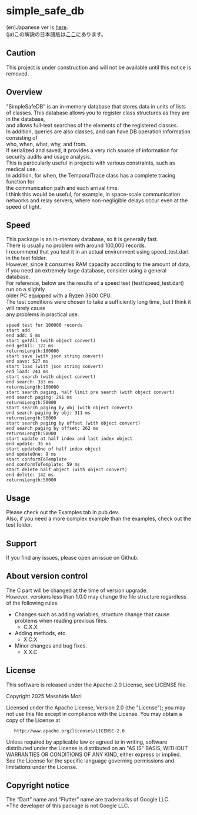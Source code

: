 # simple_safe_db

(en)Japanese ver is [here](https://github.com/MasahideMori-SimpleAppli/simple_safe_db/blob/main/README_JA.md).  
(ja)この解説の日本語版は[ここ](https://github.com/MasahideMori-SimpleAppli/simple_safe_db/blob/main/README_JA.md)にあります。

## Caution
This project is under construction and will not be available until this notice is removed.  

## Overview
"SimpleSafeDB" is an in-memory database that stores data in units of lists of classes.
This database allows you to register class structures as they are in the database,  
and allows full-text searches of the elements of the registered classes.  
In addition, queries are also classes, and can have DB operation information consisting of   
who, when, what, why, and from.  
If serialized and saved, it provides a very rich source of information for security audits and 
usage analysis.  
This is particularly useful in projects with various constraints, such as medical use.  
In addition, for when, the TemporalTrace class has a complete tracing function for   
the communication path and each arrival time.  
I think this would be useful, for example, in space-scale communication networks and relay servers,
where non-negligible delays occur even at the speed of light.

## Speed
This package is an in-memory database, so it is generally fast.  
There is usually no problem with around 100,000 records.  
I recommend that you test it in an actual environment using speed_test.dart in the test folder.  
However, since it consumes RAM capacity according to the amount of data,  
if you need an extremely large database, consider using a general database.  
For reference, below are the results of a speed test (test/speed_test.dart) run on a slightly  
older PC equipped with a Ryzen 3600 CPU.  
The test conditions were chosen to take a sufficiently long time, but I think it will rarely cause   
any problems in practical use.  

```text
speed test for 100000 records
start add
end add: 5 ms
start getAll (with object convert)
end getAll: 122 ms
returnsLength:100000
start save (with json string convert)                                                                                                                            
end save: 527 ms
start load (with json string convert)
end load: 243 ms
start search (with object convert)
end search: 333 ms
returnsLength:100000
start search paging, half limit pre search (with object convert)
end search paging: 291 ms
returnsLength:50000
start search paging by obj (with object convert)
end search paging by obj: 311 ms
returnsLength:50000
start search paging by offset (with object convert)
end search paging by offset: 262 ms
returnsLength:50000
start update at half index and last index object
end update: 35 ms
start updateOne of half index object
end updateOne: 9 ms
start conformToTemplate
end conformToTemplate: 59 ms
start delete half object (with object convert)
end delete: 142 ms
returnsLength:50000
```

## Usage
Please check out the Examples tab in pub.dev.  
Also, if you need a more complex example than the examples, check out the test folder.  

## Support
If you find any issues, please open an issue on Github.

## About version control
The C part will be changed at the time of version upgrade.  
However, versions less than 1.0.0 may change the file structure regardless of the following rules.  
- Changes such as adding variables, structure change that cause problems when reading previous files.
    - C.X.X
- Adding methods, etc.
    - X.C.X
- Minor changes and bug fixes.
    - X.X.C

## License
This software is released under the Apache-2.0 License, see LICENSE file.  

Copyright 2025 Masahide Mori

Licensed under the Apache License, Version 2.0 (the "License");
you may not use this file except in compliance with the License.
You may obtain a copy of the License at

       http://www.apache.org/licenses/LICENSE-2.0

Unless required by applicable law or agreed to in writing, software
distributed under the License is distributed on an "AS IS" BASIS,
WITHOUT WARRANTIES OR CONDITIONS OF ANY KIND, either express or implied.
See the License for the specific language governing permissions and
limitations under the License.  

## Copyright notice
The “Dart” name and “Flutter” name are trademarks of Google LLC.  
*The developer of this package is not Google LLC.